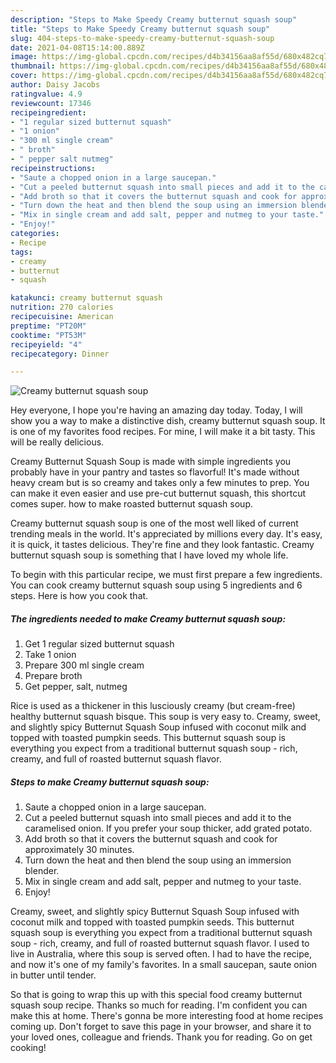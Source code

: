```yaml
---
description: "Steps to Make Speedy Creamy butternut squash soup"
title: "Steps to Make Speedy Creamy butternut squash soup"
slug: 404-steps-to-make-speedy-creamy-butternut-squash-soup
date: 2021-04-08T15:14:00.889Z
image: https://img-global.cpcdn.com/recipes/d4b34156aa8af55d/680x482cq70/creamy-butternut-squash-soup-recipe-main-photo.jpg
thumbnail: https://img-global.cpcdn.com/recipes/d4b34156aa8af55d/680x482cq70/creamy-butternut-squash-soup-recipe-main-photo.jpg
cover: https://img-global.cpcdn.com/recipes/d4b34156aa8af55d/680x482cq70/creamy-butternut-squash-soup-recipe-main-photo.jpg
author: Daisy Jacobs
ratingvalue: 4.9
reviewcount: 17346
recipeingredient:
- "1 regular sized butternut squash"
- "1 onion"
- "300 ml single cream"
- " broth"
- " pepper salt nutmeg"
recipeinstructions:
- "Saute a chopped onion in a large saucepan."
- "Cut a peeled butternut squash into small pieces and add it to the caramelised onion. If you prefer your soup thicker, add grated potato."
- "Add broth so that it covers the butternut squash and cook for approximately 30 minutes."
- "Turn down the heat and then blend the soup using an immersion blender."
- "Mix in single cream and add salt, pepper and nutmeg to your taste."
- "Enjoy!"
categories:
- Recipe
tags:
- creamy
- butternut
- squash

katakunci: creamy butternut squash 
nutrition: 270 calories
recipecuisine: American
preptime: "PT20M"
cooktime: "PT53M"
recipeyield: "4"
recipecategory: Dinner

---
```



![Creamy butternut squash soup](https://img-global.cpcdn.com/recipes/d4b34156aa8af55d/680x482cq70/creamy-butternut-squash-soup-recipe-main-photo.jpg)

Hey everyone, I hope you're having an amazing day today. Today, I will show you a way to make a distinctive dish, creamy butternut squash soup. It is one of my favorites food recipes. For mine, I will make it a bit tasty. This will be really delicious.

Creamy Butternut Squash Soup is made with simple ingredients you probably have in your pantry and tastes so flavorful! It&#39;s made without heavy cream but is so creamy and takes only a few minutes to prep. You can make it even easier and use pre-cut butternut squash, this shortcut comes super. how to make roasted butternut squash soup.

Creamy butternut squash soup is one of the most well liked of current trending meals in the world. It's appreciated by millions every day. It's easy, it is quick, it tastes delicious. They're fine and they look fantastic. Creamy butternut squash soup is something that I have loved my whole life.


To begin with this particular recipe, we must first prepare a few ingredients. You can cook creamy butternut squash soup using 5 ingredients and 6 steps. Here is how you cook that.

<!--inarticleads1-->

##### The ingredients needed to make Creamy butternut squash soup:

1. Get 1 regular sized butternut squash
1. Take 1 onion
1. Prepare 300 ml single cream
1. Prepare  broth
1. Get  pepper, salt, nutmeg


Rice is used as a thickener in this lusciously creamy (but cream-free) healthy butternut squash bisque. This soup is very easy to. Creamy, sweet, and slightly spicy Butternut Squash Soup infused with coconut milk and topped with toasted pumpkin seeds. This butternut squash soup is everything you expect from a traditional butternut squash soup - rich, creamy, and full of roasted butternut squash flavor. 

<!--inarticleads2-->

##### Steps to make Creamy butternut squash soup:

1. Saute a chopped onion in a large saucepan.
1. Cut a peeled butternut squash into small pieces and add it to the caramelised onion. If you prefer your soup thicker, add grated potato.
1. Add broth so that it covers the butternut squash and cook for approximately 30 minutes.
1. Turn down the heat and then blend the soup using an immersion blender.
1. Mix in single cream and add salt, pepper and nutmeg to your taste.
1. Enjoy!


Creamy, sweet, and slightly spicy Butternut Squash Soup infused with coconut milk and topped with toasted pumpkin seeds. This butternut squash soup is everything you expect from a traditional butternut squash soup - rich, creamy, and full of roasted butternut squash flavor. I used to live in Australia, where this soup is served often. I had to have the recipe, and now it&#39;s one of my family&#39;s favorites. In a small saucepan, saute onion in butter until tender. 

So that is going to wrap this up with this special food creamy butternut squash soup recipe. Thanks so much for reading. I'm confident you can make this at home. There's gonna be more interesting food at home recipes coming up. Don't forget to save this page in your browser, and share it to your loved ones, colleague and friends. Thank you for reading. Go on get cooking!
